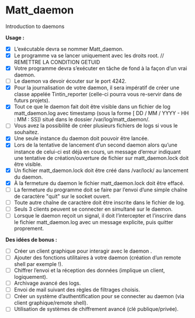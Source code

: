 # Matt_daemon
Introduction to daemons

**Usage :**
- [x] L’exécutable devra se nommer Matt_daemon.
- [x] Le programme va se lancer uniquement avec les droits root. // REMETTRE LA CONDITION GETUID
- [x] Votre programme devra s’exécuter en tâche de fond à la façon d’un vrai daemon.
- [ ] Le daemon va devoir écouter sur le port 4242.
- [x] Pour la journalisation de votre daemon, il sera impératif de créer une classe appelée Tintin_reporter (celle-ci pourra vous re-servir dans de futurs projets).
- [x] Tout ce que le daemon fait doit être visible dans un fichier de log matt_daemon.log avec timestamp (sous la forme [ DD / MM / YYYY - HH : MM : SS]) situé dans le dossier /var/log/matt_daemon/.
- [ ] Vous avez la possibilité de créer plusieurs fichiers de logs si vous le souhaitez.
- [x] Une seule instance du daemon doit pouvoir être lancée.
- [x] Lors de la tentative de lancement d’un second daemon alors qu’une instance de celui-ci est déjà en cours, un message d’erreur indiquant une tentative de création/ouverture de fichier sur matt_daemon.lock doit être visible.
- [x] Un fichier matt_daemon.lock doit être créé dans /var/lock/ au lancement du daemon.
- [x] À la fermeture du daemon le fichier matt_daemon.lock doit être effacé.
- [ ] La fermeture du programme doit se faire par l’envoi d’une simple chaîne de caractère "quit" sur le socket ouvert.
- [ ] Toute autre chaîne de caractère doit être inscrite dans le fichier de log.
- [ ] Seuls 3 clients peuvent se connecter en simultané sur le daemon.
- [ ] Lorsque le daemon reçoit un signal, il doit l’intercepter et l’inscrire dans le fichier matt_daemon.log avec un message explicite, puis quitter proprement.

**Des idées de bonus :**
- [ ] Créer un client graphique pour interagir avec le daemon .
- [ ] Ajouter des fonctions utilitaires à votre daemon (création d’un remote shell par exemple !).
- [ ] Chiffrer l’envoi et la réception des données (implique un client, logiquement).
- [ ] Archivage avancé des logs.
- [ ] Envoi de mail suivant des règles de filtrages choisis.
- [ ] Créer un système d’authentification pour se connecter au daemon (via client graphique/remote shell).
- [ ] Utilisation de systèmes de chiffrement avancé (clé publique/privée).
